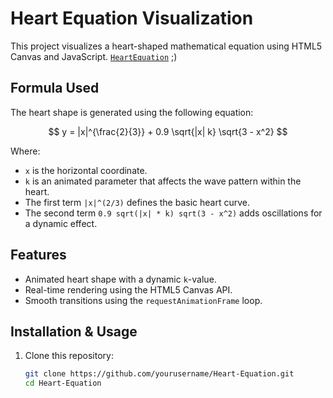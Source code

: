 # Heart Equation Visualization  
  
This project visualizes a heart-shaped mathematical equation using HTML5 Canvas and JavaScript. [`HeartEquation`](https://neel-xyt.github.io/Heart-Equation/) ;)
  
## Formula Used  
  
The heart shape is generated using the following equation:  
  
$$  
y = |x|^{\frac{2}{3}} + 0.9 \sqrt{|x| k} \sqrt{3 - x^2}  
$$  
  
Where:  
  
- `x` is the horizontal coordinate.  
- `k` is an animated parameter that affects the wave pattern within the heart.  
- The first term `|x|^(2/3)` defines the basic heart curve.  
- The second term `0.9 sqrt(|x| * k) sqrt(3 - x^2)` adds oscillations for a dynamic effect. 
  
## Features  
  
- Animated heart shape with a dynamic `k`-value.  
- Real-time rendering using the HTML5 Canvas API.  
- Smooth transitions using the `requestAnimationFrame` loop.  
  
## Installation & Usage  
  
1. Clone this repository:  
  
   ```bash  
   git clone https://github.com/yourusername/Heart-Equation.git  
   cd Heart-Equation
